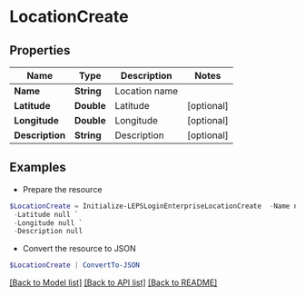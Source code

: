 # LocationCreate
## Properties

Name | Type | Description | Notes
------------ | ------------- | ------------- | -------------
**Name** | **String** | Location name | 
**Latitude** | **Double** | Latitude | [optional] 
**Longitude** | **Double** | Longitude | [optional] 
**Description** | **String** | Description | [optional] 

## Examples

- Prepare the resource
```powershell
$LocationCreate = Initialize-LEPSLoginEnterpriseLocationCreate  -Name null `
 -Latitude null `
 -Longitude null `
 -Description null
```

- Convert the resource to JSON
```powershell
$LocationCreate | ConvertTo-JSON
```

[[Back to Model list]](../README.md#documentation-for-models) [[Back to API list]](../README.md#documentation-for-api-endpoints) [[Back to README]](../README.md)

